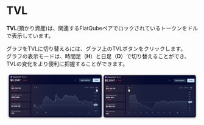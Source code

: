 # TVL

**TVL**(預かり資産)は、関連するFlatQubeペアでロックされているトークンをドルで表示しています。

グラフをTVLに切り替えるには、グラフ上のTVLボタンをクリックします。\
グラフの表示モードは、時間足（**H**）と日足（**D**）で切り替えることができ、TVLの変化をより便利に把握することができます。

![](<../../../../.gitbook/assets/image (174).png>)
